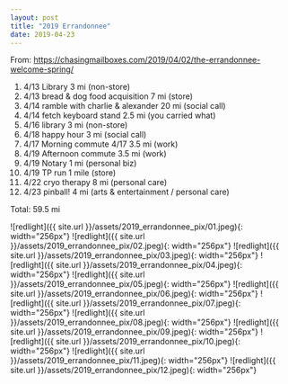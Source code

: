 ```yaml
---
layout: post
title: "2019 Errandonnee"
date: 2019-04-23
---
```


From: <https://chasingmailboxes.com/2019/04/02/the-errandonnee-welcome-spring/>

1. 4/13 Library 3 mi (non-store)
2. 4/13 bread & dog food acquisition 7 mi (store)
3. 4/14 ramble with charlie & alexander 20 mi (social call)
4. 4/14 fetch keyboard stand 2.5 mi (you carried what)
5. 4/16 library 3 mi (non-store)
6. 4/18 happy hour 3 mi (social call) 
7. 4/17 Morning commute 4/17 3.5 mi (work)
8. 4/19 Afternoon commute 3.5 mi (work)  
9. 4/19 Notary 1 mi (personal biz) 
10. 4/19 TP run 1 mile (store)
11. 4/22 cryo therapy 8 mi (personal care)
12. 4/23 pinball! 4 mi (arts & entertainment / personal care)

Total: 59.5 mi


![redlight]({{ site.url }}/assets/2019_errandonnee_pix/01.jpeg){: width="256px"}
![redlight]({{ site.url }}/assets/2019_errandonnee_pix/02.jpeg){: width="256px"}
![redlight]({{ site.url }}/assets/2019_errandonnee_pix/03.jpeg){: width="256px"}
![redlight]({{ site.url }}/assets/2019_errandonnee_pix/04.jpeg){: width="256px"}
![redlight]({{ site.url }}/assets/2019_errandonnee_pix/05.jpeg){: width="256px"}
![redlight]({{ site.url }}/assets/2019_errandonnee_pix/06.jpeg){: width="256px"}
![redlight]({{ site.url }}/assets/2019_errandonnee_pix/07.jpeg){: width="256px"}
![redlight]({{ site.url }}/assets/2019_errandonnee_pix/08.jpeg){: width="256px"}
![redlight]({{ site.url }}/assets/2019_errandonnee_pix/09.jpeg){: width="256px"}
![redlight]({{ site.url }}/assets/2019_errandonnee_pix/10.jpeg){: width="256px"}
![redlight]({{ site.url }}/assets/2019_errandonnee_pix/11.jpeg){: width="256px"}
![redlight]({{ site.url }}/assets/2019_errandonnee_pix/12.jpeg){: width="256px"}



